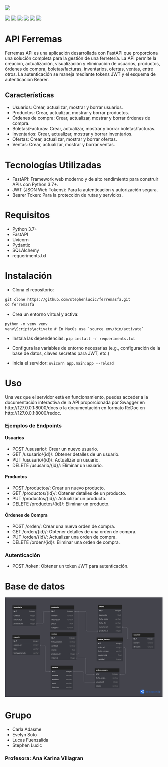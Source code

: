 ![](https://cosasdedevs.com/media/sections/images/fastapi.png)

![](https://img.shields.io/github/stars/pandao/editor.md.svg) ![](https://img.shields.io/github/forks/pandao/editor.md.svg) ![](https://img.shields.io/github/tag/pandao/editor.md.svg) ![](https://img.shields.io/github/release/pandao/editor.md.svg) ![](https://img.shields.io/github/issues/pandao/editor.md.svg) ![](https://img.shields.io/bower/v/editor.md.svg) 


# API Ferremas


<p>
Ferremas API es una aplicación desarrollada con FastAPI que proporciona una solución completa para la gestión de una ferretería. La API permite la creación, actualización, visualización y eliminación de usuarios, productos, órdenes de compra, boletas/facturas, inventarios, ofertas, ventas, entre otros. La autenticación se maneja mediante tokens JWT y el esquema de autenticación Bearer.
</p>


## Características
- Usuarios: Crear, actualizar, mostrar y borrar usuarios.
- Productos: Crear, actualizar, mostrar y borrar productos.
- Órdenes de compra: Crear, actualizar, mostrar y borrar órdenes de compra.
- Boletas/Facturas: Crear, actualizar, mostrar y borrar boletas/facturas.
- Inventarios: Crear, actualizar, mostrar y borrar inventarios.
- Ofertas: Crear, actualizar, mostrar y borrar ofertas.
- Ventas: Crear, actualizar, mostrar y borrar ventas.


# Tecnologías Utilizadas
- FastAPI: Framework web moderno y de alto rendimiento para construir APIs con Python 3.7+.
- JWT (JSON Web Tokens): Para la autenticación y autorización segura.
- Bearer Token: Para la protección de rutas y servicios.

# Requisitos
- Python 3.7+
- FastAPI
- Uvicorn
- Pydantic
- SQLAlchemy 
- requeriments.txt

# Instalación
- Clona el repositorio:
``` 
git clone https://github.com/stephenlucic/ferremasfa.git
cd ferremasfa
```
- Crea un entorno virtual y activa:
```
python -m venv venv
venv\Scripts\activate # En MacOs usa `source env/bin/activate` 
```
- Instala las dependencias:
`pip install -r requeriments.txt`

- Configura las variables de entorno necesarias (e.g., configuración de la base de datos, claves secretas para JWT, etc.)

- Inicia el servidor:
`uvicorn app.main:app --reload`

# Uso
<p>
Una vez que el servidor está en funcionamiento, puedes acceder a la documentación interactiva de la API proporcionada por Swagger en http://127.0.0.1:8000/docs o la documentación en formato ReDoc en http://127.0.0.1:8000/redoc.
</p>

### Ejemplos de Endpoints

#### Usuarios

- POST /ususario/: Crear un nuevo usuario.
- GET /ususario/{id}/: Obtener detalles de un usuario.
- PUT /ususario/{id}/: Actualizar un usuario.
- DELETE /ususario/{id}/: Eliminar un usuario.

#### Productos

- POST /productos/: Crear un nuevo producto.
- GET /productos/{id}/: Obtener detalles de un producto.
- PUT /productos/{id}/: Actualizar un producto.
- DELETE /productos/{id}/: Eliminar un producto.

#### Órdenes de Compra

- POST /orden/: Crear una nueva orden de compra.
- GET /orden/{id}/: Obtener detalles de una orden de compra.
- PUT /orden/{id}/: Actualizar una orden de compra.
- DELETE /orden/{id}/: Eliminar una orden de compra.

### Autenticación

- POST /token: Obtener un token JWT para autenticación.

# Base de datos
![base_de_datos_ferremas](./ferremas_dbb.png)


# Grupo
- Carla Adasme
- Evelyn Soto
- Lucas Fuenzalida
- Stephen Lucic

### Profesora: Ana Karina Villagran
